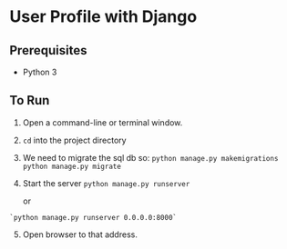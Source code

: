 # User Profile with Django


## Prerequisites
 - Python 3
 
## To Run
  1. Open a command-line or terminal window.
  2. `cd` into the project directory
  3. We need to migrate the sql db so:
    `python manage.py makemigrations`
    `python manage.py migrate`
  4. Start the server
    `python manage.py runserver`
    
     or
     
    `python manage.py runserver 0.0.0.0:8000`
  5. Open browser to that address.
